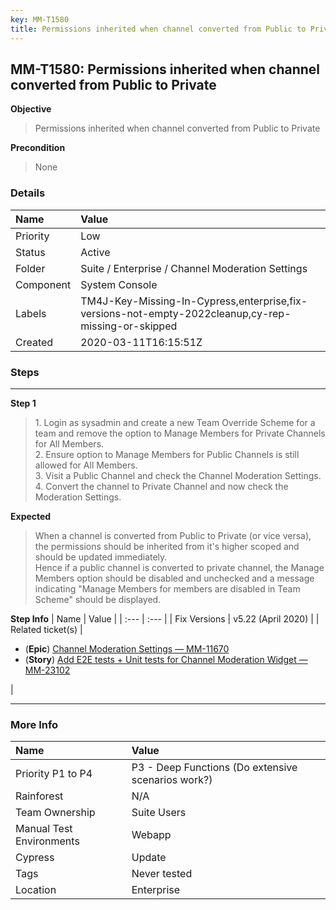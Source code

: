 ```yaml
---
key: MM-T1580
title: Permissions inherited when channel converted from Public to Private
---
```


## MM-T1580: Permissions inherited when channel converted from Public to Private

**Objective**

> <article>Permissions inherited when channel converted from Public to Private</article>

**Precondition**

> <article>None</article>

### Details

| Name      | Value                                                                                               |
| :-------- | :-------------------------------------------------------------------------------------------------- |
| Priority  | Low                                                                                                 |
| Status    | Active                                                                                              |
| Folder    | Suite / Enterprise / Channel Moderation Settings                                                    |
| Component | System Console                                                                                      |
| Labels    | TM4J-Key-Missing-In-Cypress,enterprise,fix-versions-not-empty-2022cleanup,cy-rep-missing-or-skipped |
| Created   | 2020-03-11T16:15:51Z                                                                                |

### Steps

<hr/>

**Step 1**

> <article>1. Login as sysadmin and create a new Team Override Scheme for a team and remove the option to Manage Members for Private Channels for All Members. <br />2. Ensure option to Manage Members for Public Channels is still allowed for All Members.<br />3. Visit a Public Channel and check the Channel Moderation Settings. <br />4. Convert the channel to Private Channel and now check the Moderation Settings.</article>

**Expected**

> <article>When a channel is converted from Public to Private (or vice versa), the permissions should be inherited from it's higher scoped and should be updated immediately. <br />Hence if a public channel is converted to private channel, the Manage Members option should be disabled and unchecked and a message indicating &quot;Manage Members for members are disabled in Team Scheme&quot; should be displayed.</article>

**Step Info**
| Name | Value |
| :--- | :--- |
| Fix Versions | v5.22 (April 2020) |
| Related ticket(s) | <ul><li>(<strong>Epic</strong>) <a href="https://mattermost.atlassian.net/browse/MM-11670">Channel Moderation Settings — MM-11670</a></li><li>(<strong>Story</strong>) <a href="http://mmthttps%3A//mattermost.atlassian.net/browse/MM-23102">Add E2E tests + Unit tests for Channel Moderation Widget — MM-23102</a></li></ul> |

<hr/>

### More Info

| Name                     | Value                                              |
| :----------------------- | :------------------------------------------------- |
| Priority P1 to P4        | P3 - Deep Functions (Do extensive scenarios work?) |
| Rainforest               | N/A                                                |
| Team Ownership           | Suite Users                                        |
| Manual Test Environments | Webapp                                             |
| Cypress                  | Update                                             |
| Tags                     | Never tested                                       |
| Location                 | Enterprise                                         |
